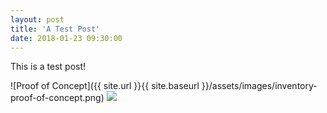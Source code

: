 ```yaml
---
layout: post
title: 'A Test Post'
date: 2018-01-23 09:30:00
---
```


This is a test post!

![Proof of Concept]({{ site.url }}{{ site.baseurl }}/assets/images/inventory-proof-of-concept.png)
<img src="{{ site.url }}{{ site.baseurl }}/assets/images/inventory-proof-of-concept.png">
